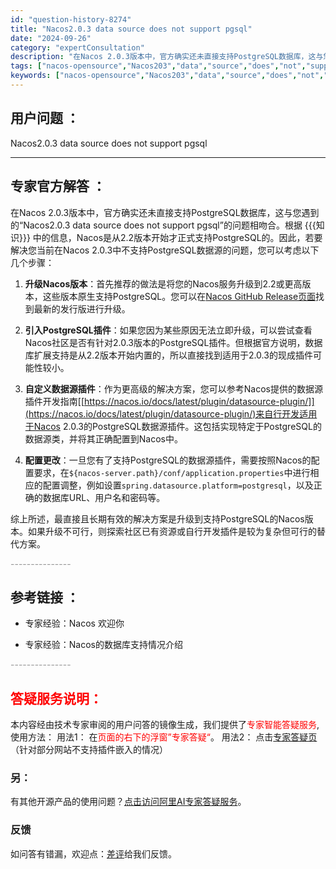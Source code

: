 ```yaml
---
id: "question-history-8274"
title: "Nacos2.0.3 data source does not support pgsql"
date: "2024-09-26"
category: "expertConsultation"
description: "在Nacos 2.0.3版本中，官方确实还未直接支持PostgreSQL数据库，这与您遇到的“Nacos2.0.3 data source does not support pgsql”的问题相吻合。根据 知识 中的信息，Nacos是从2.2版本开始才正式支持PostgreSQL的。因此，若要解决您"
tags: ["nacos-opensource","Nacos203","data","source","does","not","support"]
keywords: ["nacos-opensource","Nacos203","data","source","does","not","support"]
---
```


## 用户问题 ： 
 Nacos2.0.3 data source does not support pgsql  

---------------
## 专家官方解答 ：

在Nacos 2.0.3版本中，官方确实还未直接支持PostgreSQL数据库，这与您遇到的“Nacos2.0.3 data source does not support pgsql”的问题相吻合。根据 {{{知识}}} 中的信息，Nacos是从2.2版本开始才正式支持PostgreSQL的。因此，若要解决您当前在Nacos 2.0.3中不支持PostgreSQL数据源的问题，您可以考虑以下几个步骤：

1. **升级Nacos版本**：首先推荐的做法是将您的Nacos服务升级到2.2或更高版本，这些版本原生支持PostgreSQL。您可以在[Nacos GitHub Release页面](https://github.com/alibaba/nacos/releases)找到最新的发行版进行升级。

2. **引入PostgreSQL插件**：如果您因为某些原因无法立即升级，可以尝试查看Nacos社区是否有针对2.0.3版本的PostgreSQL插件。但根据官方说明，数据库扩展支持是从2.2版本开始内置的，所以直接找到适用于2.0.3的现成插件可能性较小。

3. **自定义数据源插件**：作为更高级的解决方案，您可以参考Nacos提供的数据源插件开发指南[[https://nacos.io/docs/latest/plugin/datasource-plugin/]](https://nacos.io/docs/latest/plugin/datasource-plugin/)来自行开发适用于Nacos 2.0.3的PostgreSQL数据源插件。这包括实现特定于PostgreSQL的数据源类，并将其正确配置到Nacos中。

4. **配置更改**：一旦您有了支持PostgreSQL的数据源插件，需要按照Nacos的配置要求，在`${nacos-server.path}/conf/application.properties`中进行相应的配置调整，例如设置`spring.datasource.platform=postgresql`，以及正确的数据库URL、用户名和密码等。

综上所述，最直接且长期有效的解决方案是升级到支持PostgreSQL的Nacos版本。如果升级不可行，则探索社区已有资源或自行开发插件是较为复杂但可行的替代方案。


<font color="#949494">---------------</font> 


## 参考链接 ：

* 专家经验：Nacos 欢迎你 
 
 * 专家经验：Nacos的数据库支持情况介绍 


 <font color="#949494">---------------</font> 
 


## <font color="#FF0000">答疑服务说明：</font> 

本内容经由技术专家审阅的用户问答的镜像生成，我们提供了<font color="#FF0000">专家智能答疑服务</font>,使用方法：
用法1： 在<font color="#FF0000">页面的右下的浮窗”专家答疑“</font>。
用法2： 点击[专家答疑页](https://answer.opensource.alibaba.com/docs/intro)（针对部分网站不支持插件嵌入的情况）
### 另：


有其他开源产品的使用问题？[点击访问阿里AI专家答疑服务](https://answer.opensource.alibaba.com/docs/intro)。
### 反馈
如问答有错漏，欢迎点：[差评](https://ai.nacos.io/user/feedbackByEnhancerGradePOJOID?enhancerGradePOJOId=13620)给我们反馈。
